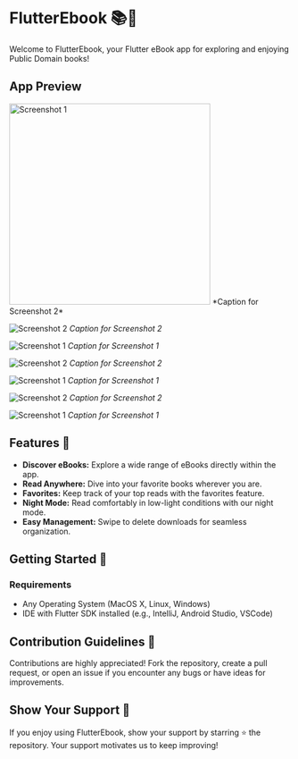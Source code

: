 # FlutterEbook 📚🌱

Welcome to FlutterEbook, your Flutter eBook app for exploring and enjoying Public Domain books!

## App Preview

<img src="assets/images/10.png" alt="Screenshot 1" width="360"/>
*Caption for Screenshot 2*

![Screenshot 2](screenshots/screen2.png)
*Caption for Screenshot 2*

![Screenshot 1](assets/images/10.png)
*Caption for Screenshot 1*

![Screenshot 2](screenshots/screen2.png)
*Caption for Screenshot 2*

![Screenshot 1](assets/images/10.png)
*Caption for Screenshot 1*

![Screenshot 2](screenshots/screen2.png)
*Caption for Screenshot 2*

![Screenshot 1](assets/images/10.png)
*Caption for Screenshot 1*

## Features 🌟

- **Discover eBooks:** Explore a wide range of eBooks directly within the app.
- **Read Anywhere:** Dive into your favorite books wherever you are.
- **Favorites:** Keep track of your top reads with the favorites feature.
- **Night Mode:** Read comfortably in low-light conditions with our night mode.
- **Easy Management:** Swipe to delete downloads for seamless organization.

## Getting Started 🚀

### Requirements
- Any Operating System (MacOS X, Linux, Windows)
- IDE with Flutter SDK installed (e.g., IntelliJ, Android Studio, VSCode)

## Contribution Guidelines 🌱

Contributions are highly appreciated! Fork the repository, create a pull request, or open an issue if you encounter any bugs or have ideas for improvements.

## Show Your Support 🌿

If you enjoy using FlutterEbook, show your support by starring ⭐ the repository. Your support motivates us to keep improving!
